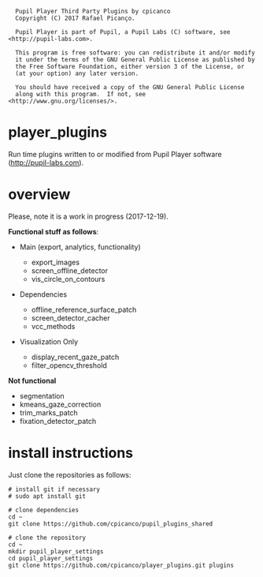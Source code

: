 ```
  Pupil Player Third Party Plugins by cpicanco
  Copyright (C) 2017 Rafael Picanço.

  Pupil Player is part of Pupil, a Pupil Labs (C) software, see <http://pupil-labs.com>.

  This program is free software: you can redistribute it and/or modify
  it under the terms of the GNU General Public License as published by
  the Free Software Foundation, either version 3 of the License, or
  (at your option) any later version.

  You should have received a copy of the GNU General Public License
  along with this program.  If not, see <http://www.gnu.org/licenses/>.
```
# player_plugins

Run time plugins written to or modified from Pupil Player software (http://pupil-labs.com).

# overview

Please, note it is a work in progress (2017-12-19).

**Functional stuff as follows**:

- Main (export, analytics, functionality)
  - export_images
  - screen_offline_detector
  - vis_circle_on_contours

- Dependencies
  - offline_reference_surface_patch
  - screen_detector_cacher
  - vcc_methods

- Visualization Only
  - display_recent_gaze_patch
  - filter_opencv_threshold

**Not functional**
  - segmentation
  - kmeans_gaze_correction
  - trim_marks_patch
  - fixation_detector_patch

# install instructions

Just clone the repositories as follows:

```
# install git if necessary
# sudo apt install git

# clone dependencies
cd ~
git clone https://github.com/cpicanco/pupil_plugins_shared

# clone the repository
cd ~
mkdir pupil_player_settings
cd pupil_player_settings
git clone https://github.com/cpicanco/player_plugins.git plugins

```
